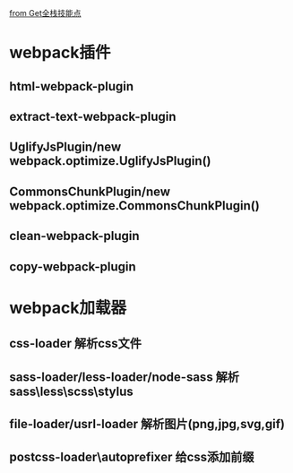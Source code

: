 [from Get全栈技能点](http://coding.imooc.com/learn/list/113.html)
# webpack插件
## html-webpack-plugin
## extract-text-webpack-plugin
## UglifyJsPlugin/new webpack.optimize.UglifyJsPlugin()
## CommonsChunkPlugin/new webpack.optimize.CommonsChunkPlugin()
## clean-webpack-plugin
## copy-webpack-plugin
# webpack加载器
## css-loader 解析css文件
## sass-loader/less-loader/node-sass 解析sass\less\scss\stylus
## file-loader/usrl-loader 解析图片(png,jpg,svg,gif)
## postcss-loader\autoprefixer 给css添加前缀